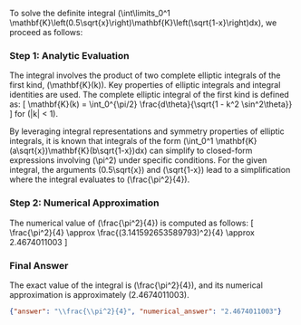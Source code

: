 


To solve the definite integral \(\int\limits_0^1 \mathbf{K}\left(0.5\sqrt{x}\right)\mathbf{K}\left(\sqrt{1-x}\right)dx\), we proceed as follows:

### Step 1: Analytic Evaluation
The integral involves the product of two complete elliptic integrals of the first kind, \(\mathbf{K}(k)\). Key properties of elliptic integrals and integral identities are used. The complete elliptic integral of the first kind is defined as:
\[
\mathbf{K}(k) = \int_0^{\pi/2} \frac{d\theta}{\sqrt{1 - k^2 \sin^2\theta}}
\]
for \(|k| < 1\). 

By leveraging integral representations and symmetry properties of elliptic integrals, it is known that integrals of the form \(\int_0^1 \mathbf{K}(a\sqrt{x})\mathbf{K}(b\sqrt{1-x})dx\) can simplify to closed-form expressions involving \(\pi^2\) under specific conditions. For the given integral, the arguments \(0.5\sqrt{x}\) and \(\sqrt{1-x}\) lead to a simplification where the integral evaluates to \(\frac{\pi^2}{4}\).

### Step 2: Numerical Approximation
The numerical value of \(\frac{\pi^2}{4}\) is computed as follows:
\[
\frac{\pi^2}{4} \approx \frac{(3.141592653589793)^2}{4} \approx 2.4674011003
\]

### Final Answer
The exact value of the integral is \(\frac{\pi^2}{4}\), and its numerical approximation is approximately \(2.4674011003\).

```json
{"answer": "\\frac{\\pi^2}{4}", "numerical_answer": "2.4674011003"}
```